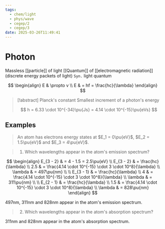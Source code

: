 ```yaml
---
tags:
  - chem/light
  - phys/wave
  - cegep/2
  - cegep/3
date: 2025-03-26T11:49:41
---
```


# Photon

Massless [[particle]] of light
[[Quantum]] of [[electromagnetic radiation]] (discrete energy packets of light)
`Syn.` light quantum

$$
\begin{align}
E & \propto v \\
E & = hf = \frac{hc}{\lambda}
\end{align}
$$

> [!abstract] Planck's constant
> Smallest increment of a photon's energy
> 
> $$
> h = 6.33 \cdot 10^{-34}\pu{Js} = 4.14 \cdot 10^{-15}\pu{eVs}
> $$

## Examples

> An atom has electrons energy states at $E_1 = 0\pu{eV}$, $E_2 = 1.5\pu{eV}$ and $E_3 = 4\pu{eV}$.

> 1. Which wavelengths appear in the atom's emission spectrum?

$$
\begin{align}
E_{3 - 2} & = 4 - 1.5 = 2.5\pu{eV} \\
E_{3 - 2} & = \frac{hc}{\lambda} \\
2.5 & = \frac{4.14 \cdot 10^{-15} \cdot 3 \cdot 10^8}{\lambda} \\
\lambda & = 497\pu{nm} \\
 \\
E_{3 - 1} & = \frac{hc}{\lambda} \\
4 & = \frac{4.14 \cdot 10^{-15} \cdot 3 \cdot 10^8}{\lambda} \\
\lambda & = 311\pu{nm} \\
 \\
E_{2 - 1} & = \frac{hc}{\lambda} \\
1.5 & = \frac{4.14 \cdot 10^{-15} \cdot 3 \cdot 10^8}{\lambda} \\
\lambda & = 828\pu{nm}
\end{align}
$$

497nm, 311nm and 828nm appear in the atom's emission spectrum.

> 2. Which wavelengths appear in the atom's absorption spectrum?

311nm and 828nm appear in the atom's absorption spectrum.